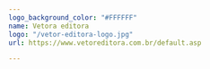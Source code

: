 ```yaml
---
logo_background_color: "#FFFFFF"
name: Vetora editora
logo: "/vetor-editora-logo.jpg"
url: https://www.vetoreditora.com.br/default.asp

---
```

